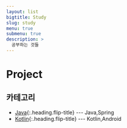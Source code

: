 ```yaml
---
layout: list
bigtitle: Study
slug: study
menu: true
submenu: true
description: >
  공부하는 것들
---
```


# Project

## 카테고리

* [Java]{:.heading.flip-title} --- Java,Spring
* [Kotlin]{:.heading.flip-title} --- Kotlin,Android

[Java]: /java/
[Kotlin]: /kotlin/